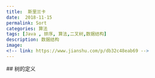 ```yaml
---
title:  斯里兰卡
date:  2018-11-15
permalink: Sort
categories: 算法 
tags: [Java , 排序, 算法,二叉树,数据结构]
description: 数据结构
image: 
<!-- link: https://www.jianshu.com/p/db32c48eab69 -->
---
```

<p class="description"></p>
## 树的定义
<!-- more -->